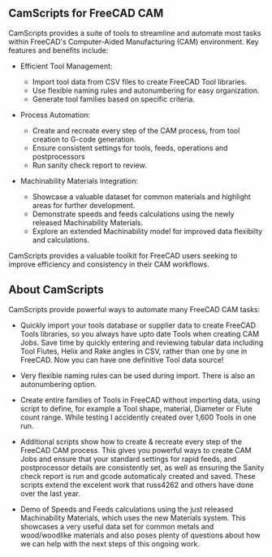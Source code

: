 ## CamScripts for FreeCAD CAM

CamScripts provides a suite of tools to streamline and automate most tasks within FreeCAD's Computer-Aided Manufacturing (CAM) environment. Key features and benefits include:

- Efficient Tool Management:

    - Import tool data from CSV files to create FreeCAD Tool libraries.
    - Use flexible naming rules and autonumbering for easy organization.
    - Generate tool families based on specific criteria.

- Process Automation:

    - Create and recreate every step of the CAM process, from tool creation to G-code generation.
    - Ensure consistent settings for tools, feeds, operations and postprocessors
    - Run sanity check report to review.

- Machinability Materials Integration:

    - Showcase a valuable dataset for common materials and highlight areas for further development.
    - Demonstrate speeds and feeds calculations using the newly released Machinability Materials.
    - Explore an extended Machinability model for improved data flexibilty and calculations.

CamScripts provides a valuable toolkit for FreeCAD users seeking to improve efficiency and consistency in their CAM workflows.



## About CamScripts

CamScripts provide powerful ways to automate many FreeCAD CAM tasks:

- Quickly import your tools database or supplier data to create FreeCAD Tools libraries, so you always have upto date Tools when creating CAM Jobs.
Save time by quickly entering and reviewing tabular data including Tool Flutes, Helix and Rake angles in CSV, rather than one by one in FreeCAD. Now you can have one definitive Tool data source!

- Very flexible naming rules can be used during import. There is also an autonumbering option.

- Create entire families of Tools in FreeCAD without importing data, using script to define, for example a Tool shape, material, Diameter or Flute count range. While testing I accidently created over 1,600 Tools in one run.

- Additional scripts show how to create & recreate every step of the FreeCAD CAM process.
This gives you powerful ways to create CAM Jobs and ensure that your standard settings for rapid feeds, and postprocessor details are consistently set, as well as ensuring the Sanity check report is run and gcode automaticaly created and saved. These scripts extend the excelent work that russ4262 and others have done over the last year.

- Demo of Speeds and Feeds calculations using the just released Machinability Materials, which uses the new Materials system. This showcases a very useful data set for common metals and wood/woodlike materials and also poses plenty of questions about how we can help with the next steps of this ongoing work.
